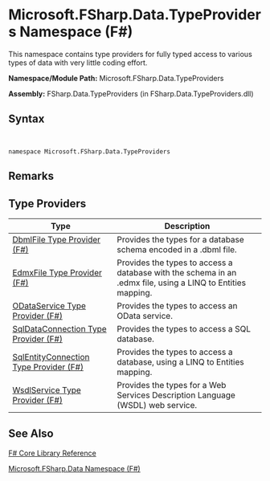 # Microsoft.FSharp.Data.TypeProviders Namespace (F#)

This namespace contains type providers for fully typed access to various types of data with very little coding effort.

**Namespace/Module Path:** Microsoft.FSharp.Data.TypeProviders

**Assembly:** FSharp.Data.TypeProviders (in FSharp.Data.TypeProviders.dll)


## Syntax


```


namespace Microsoft.FSharp.Data.TypeProviders

```



## Remarks

## Type Providers


|Type|Description|
|----|-----------|
|[DbmlFile Type Provider &#40;F&#35;&#41;](DbmlFile-Type-Provider-%28FSharp%29.md)|Provides the types for a database schema encoded in a .dbml file.|
|[EdmxFile Type Provider &#40;F&#35;&#41;](EdmxFile-Type-Provider-%28FSharp%29.md)|Provides the types to access a database with the schema in an .edmx file, using a LINQ to Entities mapping.|
|[ODataService Type Provider &#40;F&#35;&#41;](ODataService-Type-Provider-%28FSharp%29.md)|Provides the types to access an OData service.|
|[SqlDataConnection Type Provider &#40;F&#35;&#41;](SqlDataConnection-Type-Provider-%28FSharp%29.md)|Provides the types to access a SQL database.|
|[SqlEntityConnection Type Provider &#40;F&#35;&#41;](SqlEntityConnection-Type-Provider-%28FSharp%29.md)|Provides the types to access a database, using a LINQ to Entities mapping.|
|[WsdlService Type Provider &#40;F&#35;&#41;](WsdlService-Type-Provider-%28FSharp%29.md)|Provides the types for a Web Services Description Language (WSDL) web service.|

## See Also
[F&#35; Core Library Reference](FSharp-Core-Library-Reference.md)

[Microsoft.FSharp.Data Namespace &#40;F&#35;&#41;](Microsoft.FSharp.Data-Namespace-%28FSharp%29.md)

